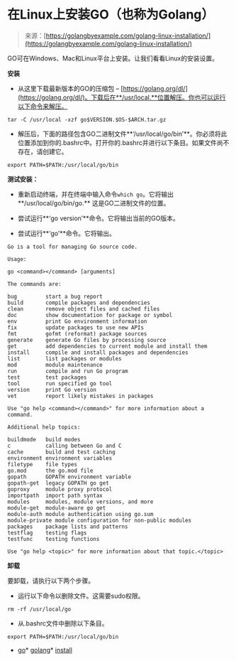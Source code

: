 <!--yml

类别：未分类

日期：2024-10-13 06:11:37

-->

# 在Linux上安装GO（也称为Golang）

> 来源：[https://golangbyexample.com/golang-linux-installation/](https://golangbyexample.com/golang-linux-installation/)

GO可在Windows、Mac和Linux平台上安装。让我们看看Linux的安装设置。

**安装**

+   从这里下载最新版本的GO的压缩包 – [https://golang.org/dl/](https://golang.org/dl/)。下载后在**/usr/local.**位置解压。你也可以运行以下命令来解压。

```
tar -C /usr/local -xzf go$VERSION.$OS-$ARCH.tar.gz
```

+   解压后，下面的路径包含GO二进制文件**‘/usr/local/go/bin’**。你必须将此位置添加到你的.bashrc中。打开你的.bashrc并进行以下条目。如果文件尚不存在，请创建它。

```
export PATH=$PATH:/usr/local/go/bin
```

**测试安装：**

+   重新启动终端，并在终端中输入命令`which go`。它将输出**/usr/local/go/bin/go.** 这是GO二进制文件的位置。

+   尝试运行**‘go version’**命令。它将输出当前的GO版本。

+   尝试运行**‘go’**命令。它将输出。

```
Go is a tool for managing Go source code.

Usage:

go <command></command> [arguments]

The commands are:

bug         start a bug report
build       compile packages and dependencies
clean       remove object files and cached files
doc         show documentation for package or symbol
env         print Go environment information
fix         update packages to use new APIs
fmt         gofmt (reformat) package sources
generate    generate Go files by processing source
get         add dependencies to current module and install them
install     compile and install packages and dependencies
list        list packages or modules
mod         module maintenance
run         compile and run Go program
test        test packages
tool        run specified go tool
version     print Go version
vet         report likely mistakes in packages

Use "go help <command></command>" for more information about a command.

Additional help topics:

buildmode   build modes
c           calling between Go and C
cache       build and test caching
environment environment variables
filetype    file types
go.mod      the go.mod file
gopath      GOPATH environment variable
gopath-get  legacy GOPATH go get
goproxy     module proxy protocol
importpath  import path syntax
modules     modules, module versions, and more
module-get  module-aware go get
module-auth module authentication using go.sum
module-private module configuration for non-public modules
packages    package lists and patterns
testflag    testing flags
testfunc    testing functions

Use "go help <topic>" for more information about that topic.</topic>
```

**卸载**

要卸载，请执行以下两个步骤。

+   运行以下命令以删除文件。这需要sudo权限。

```
rm -rf /usr/local/go
```

+   从.bashrc文件中删除以下条目。

```
export PATH=$PATH:/usr/local/go/bin
```

+   [go](https://golangbyexample.com/tag/go/)*   [golang](https://golangbyexample.com/tag/golang/)*   [install](https://golangbyexample.com/tag/install/)
